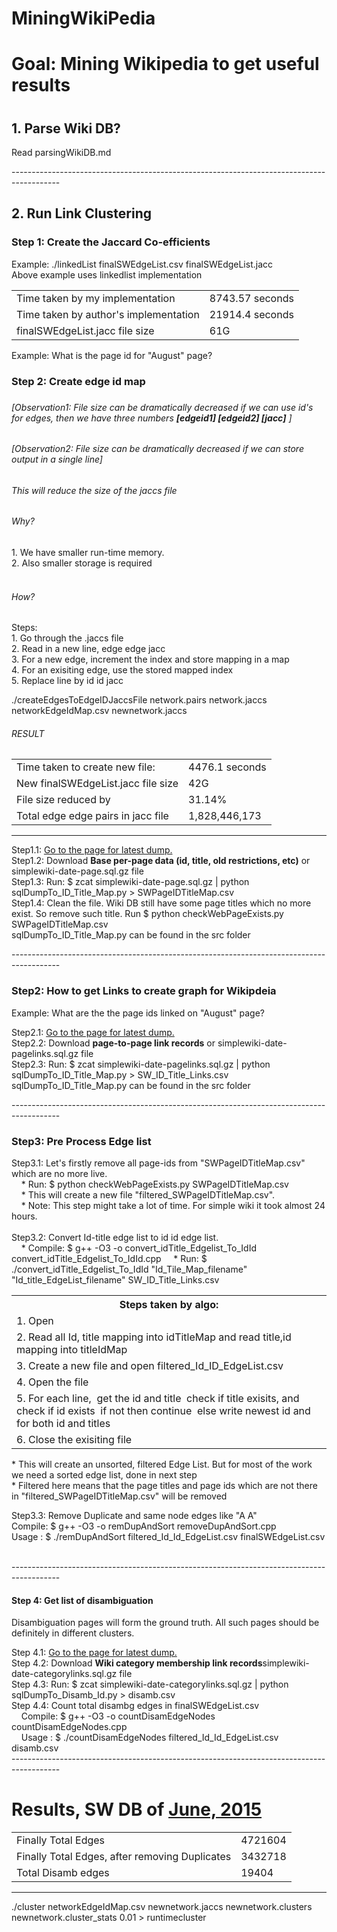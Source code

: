 # MiningWikiPedia
<h1>Goal: Mining Wikipedia to get useful results <h1>

<h2>1. Parse Wiki DB?</h2> 
<p>Read parsingWikiDB.md</p>
------------------------------------------------------------------------------------------
<h2>2. Run Link Clustering</h2>

<h3>Step 1: Create the Jaccard Co-efficients </h3>

<p>Example: ./linkedList finalSWEdgeList.csv finalSWEdgeList.jacc <br>
Above example uses linkedlist implementation
</p>
<table>
<tr><td>
Time taken by my implementation</td><td> 8743.57 seconds
</td></tr>
<tr><td>
Time taken by author's implementation</td><td> 21914.4 seconds
</td></tr>
<tr><td>
finalSWEdgeList.jacc file size  </td><td> 61G
</td></tr>
</table>
Example: What is the page id for "August" page?
<h3>Step 2: Create edge id map <h3>
<h6>[Observation1: File size can be dramatically decreased if we can use id's for edges, then we have three numbers <b>[edgeid1] [edgeid2] [jacc]</b> ]<h6>
<h6>[Observation2: File size can be dramatically decreased if we can store output in a single line]<h6>
<p>
This will reduce the size of the jaccs file
</p>
<h6>Why?</h6>
<p>
1. We have smaller run-time memory.</br>
2. Also smaller storage is required</br></br>
</p>
<h6>How?</h6>
<p>
Steps:</br>
1. Go through the .jaccs file</br>
2. Read in a new line, edge edge jacc</br>
3. For a new edge, increment the index and store mapping in a map</br>
4. For an exisiting edge, use the stored mapped index</br>
5. Replace line by id id jacc</br>
</p>
</p>
<p>
./createEdgesToEdgeIDJaccsFile network.pairs network.jaccs networkEdgeIdMap.csv newnetwork.jaccs
</p>
<h6>RESULT</h6>
<p>
<table>
<tr><td>
Time taken to create new file:</td><td> 4476.1 seconds
</td></tr> 
<tr><td>
New finalSWEdgeList.jacc file size  </td><td> 42G
</td></tr>
<tr><td>
File size reduced by  </td><td> 31.14%
</td></tr>
<tr>
 <td>
 Total edge edge pairs in jacc file
 </td>
 <td>
  1,828,446,173
 </td>
</tr>
</table>
</p>


----------------------------------
<p>
Step1.1: <a href="http://dumps.wikimedia.org/simplewiki/" target="_blank">Go to the page for latest dump.</a></br>
Step1.2: Download <b>Base per-page data (id, title, old restrictions, etc)</b> or simplewiki-date-page.sql.gz file</br>
Step1.3: Run: $ zcat simplewiki-date-page.sql.gz | python sqlDumpTo_ID_Title_Map.py > SWPageIDTitleMap.csv</br>
Step1.4: Clean the file. Wiki DB still have some page titles which no more exist. So remove such title. Run $ python checkWebPageExists.py SWPageIDTitleMap.csv</br>
sqlDumpTo_ID_Title_Map.py can be found in the src folder
</p>
------------------------------------------------------------------------------------------
<h3>Step2: How to get Links to create graph for Wikipdeia</h3>
Example: What are the the page ids linked on "August" page?
<p>
Step2.1: <a href="http://dumps.wikimedia.org/simplewiki/" target="_blank">Go to the page for latest dump.</a></br>
Step2.2: Download <b>page-to-page link records</b> or simplewiki-date-pagelinks.sql.gz  file</br>
Step2.3: Run: $ zcat simplewiki-date-pagelinks.sql.gz | python sqlDumpTo_ID_Title_Map.py > SW_ID_Title_Links.csv</br>
sqlDumpTo_ID_Title_Map.py can be found in the src folder
</p>
------------------------------------------------------------------------------------------
<h3>Step3: Pre Process Edge list</h3>
<p>
Step3.1: Let's firstly remove all page-ids from "SWPageIDTitleMap.csv" which are no more live.</br> 
&nbsp;&nbsp;&nbsp;&nbsp;*  Run: $ python checkWebPageExists.py SWPageIDTitleMap.csv </br> 
&nbsp;&nbsp;&nbsp;&nbsp;*  This will create a new file "filtered_SWPageIDTitleMap.csv".</br>
&nbsp;&nbsp;&nbsp;&nbsp;*  Note: This step might take a lot of time. For simple wiki it took almost 24 hours.</br></br>
Step3.2: Convert Id-title edge list to id id edge list.</br>
&nbsp;&nbsp;&nbsp;&nbsp;*  Compile: $ g++ -O3 -o convert_idTitle_Edgelist_To_IdId convert_idTitle_Edgelist_To_IdId.cpp
&nbsp;&nbsp;&nbsp;&nbsp;*  Run: $ ./convert_idTitle_Edgelist_To_IdId "Id_Tile_Map_filename" "Id_title_EdgeList_filename" SW_ID_Title_Links.csv </br>
<table>
<tbody>
 <tr><th>
Steps taken by algo:
</th></tr>
<tr><td>
1. Open <Id_Tile_Map_filename> 
</td></tr>
<tr><td>
2. Read all Id, title mapping into idTitleMap
and read title,id mapping into titleIdMap
</td></tr>
<tr><td>
3. Create a new file and open filtered_Id_ID_EdgeList.csv
</td></tr>
<tr><td>
4. Open the <Id_title_EdgeList_filename> file
</td></tr>
<tr><td>
5. For each line, 
 &nbsp;get the id and title 
 &nbsp;check if title exisits, and check if id exists 
 &nbsp;if not then continue 
 &nbsp;else write newest id and for both id and titles 
</td></tr>
<tr><td>
6. Close the exisiting file
</td></tr>
</tbody>
</table> 
<p>
*  This will create an unsorted, filtered Edge List. But for most of the work we need a sorted edge list, done in next step</br>
*  Filtered here means that the page titles and page ids which are not there in "filtered_SWPageIDTitleMap.csv" will be removed </br>

Step3.3: Remove Duplicate and same node edges like "A  A"     </br>
Compile: $ g++ -O3 -o remDupAndSort removeDupAndSort.cpp</br>
Usage  : $ ./remDupAndSort filtered_Id_Id_EdgeList.csv finalSWEdgeList.csv</br>
</p>
</p>
</br>
------------------------------------------------------------------------------------------
<h4>Step 4: Get list of disambiguation</h4>
<p>Disambiguation pages will form the ground truth. All such pages should be definitely in different clusters.</p>
<p>
Step 4.1: <a href="http://dumps.wikimedia.org/simplewiki/" target="_blank">Go to the page for latest dump.</a></br>
Step 4.2: Download <b>Wiki category membership link records</b>simplewiki-date-categorylinks.sql.gz file</br>
Step 4.3: Run: $ zcat simplewiki-date-categorylinks.sql.gz | python sqlDumpTo_Disamb_Id.py > disamb.csv</br>
Step 4.4: Count total disambg edges in finalSWEdgeList.csv</br>
&nbsp;&nbsp;&nbsp;&nbsp;Compile: $ g++ -O3 -o countDisamEdgeNodes countDisamEdgeNodes.cpp</br>
&nbsp;&nbsp;&nbsp;&nbsp;Usage  : $ ./countDisamEdgeNodes filtered_Id_Id_EdgeList.csv disamb.csv</br>
------------------------------------------------------------------------------------------
<h1>Results, SW DB of <a href="http://dumps.wikimedia.org/simplewiki/20150603/" target="_blank">June, 2015</a> </h1>
<table>
 <tr>
  <td>Finally Total Edges</td>
  <td>4721604</td>
 </tr>
 <tr>
  <td>Finally Total Edges, after removing Duplicates</td>
  <td>3432718</td>
 </tr>
 <tr>
  <td>Total Disamb edges</td>
  <td>19404</td>
 </tr>
</table> 
</p>

------------------------------------------------------------------------------------------
./cluster networkEdgeIdMap.csv newnetwork.jaccs newnetwork.clusters newnetwork.cluster_stats 0.01 > runtimecluster
